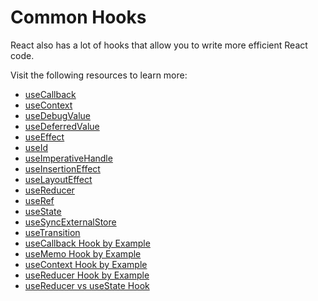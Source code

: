 # Common Hooks

React also has a lot of hooks that allow you to write more efficient React code.

Visit the following resources to learn more:

- [useCallback](https://react.dev/reference/react/useCallback)
- [useContext](https://react.dev/reference/react/useContext)
- [useDebugValue](https://react.dev/reference/react/useDebugValue)
- [useDeferredValue](https://react.dev/reference/react/useDeferredValue)
- [useEffect](https://react.dev/reference/react/useEffect)
- [useId](https://react.dev/reference/react/useId)
- [useImperativeHandle](https://react.dev/reference/react/useImperativeHandle)
- [useInsertionEffect](https://react.dev/reference/react/useInsertionEffect)
- [useLayoutEffect](https://react.dev/reference/react/useLayoutEffect)
- [useReducer](https://react.dev/reference/react/useReducer)
- [useRef](https://react.dev/reference/react/useRef)
- [useState](https://react.dev/reference/react/useState)
- [useSyncExternalStore](https://react.dev/reference/react/useSyncExternalStore)
- [useTransition](https://react.dev/reference/react/useTransition)
- [useCallback Hook by Example](https://www.robinwieruch.de/react-usecallback-hook/)
- [useMemo Hook by Example](https://www.robinwieruch.de/react-usememo-hook/)
- [useContext Hook by Example](https://www.robinwieruch.de/react-usecontext-hook/)
- [useReducer Hook by Example](https://www.robinwieruch.de/react-usereducer-hook/)
- [useReducer vs useState Hook](https://www.robinwieruch.de/react-usereducer-vs-usestate/)